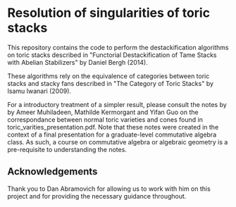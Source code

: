 # Resolution of singularities of toric stacks
This repository contains the code to perform the destackification algorithms on toric stacks described in "Functorial Destackification of Tame Stacks with Abelian Stabilizers" by Daniel Bergh (2014).

These algorithms rely on the equivalence of categories between toric stacks and stacky fans described in "The Category of Toric Stacks" by Isamu Iwanari (2009). 

For a introductory treatment of a simpler result, please consult the notes by by Ameer Muhiladeen, Mathilde Kermorgant and Yifan Guo on the correspondance between normal toric varieties and cones found in toric_varities_presentation.pdf. Note that these notes were created in the context of a final presentation for a graduate-level commutative algebra class. As such, a course on commutative algebra or algebraic geometry is a pre-requisite to understanding the notes.  
## Acknowledgements
Thank you to Dan Abramovich for allowing us to work with him on this project and for providing the necessary guidance throughout.
